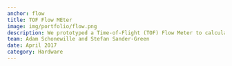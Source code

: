 ```yaml
---
anchor: flow
title: TOF Flow MEter
image: img/portfolio/flow.png
description: We prototyped a Time-of-Flight (TOF) Flow Meter to calculate gaseous fluid velocity within a cylindrical pipe. To solve the challenge, we collected the speed at which a heat pulse travelled down the length of the tube. The electronics (including thermistors, amplifiers, nichrome wire, Arduino) required careful consideration to reduce hardware and software noise to detect the microvolt signals. The data was also analysed in MATLAB. 
team: Adam Schonewille and Stefan Sander-Green
date: April 2017
category: Hardware
---
```

